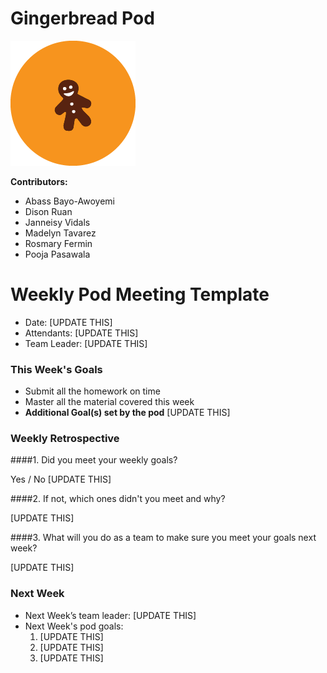 # Gingerbread Pod

![gingerbread](pods-gingerbread.png)

**Contributors:**

* Abass Bayo-Awoyemi
* Dison Ruan
* Janneisy Vidals
* Madelyn Tavarez
* Rosmary Fermin
* Pooja Pasawala

# Weekly Pod Meeting Template

* Date: [UPDATE THIS]
* Attendants: [UPDATE THIS]
* Team Leader: [UPDATE THIS]

### This Week's Goals

* Submit all the homework on time
* Master all the material covered this week
* **Additional Goal(s) set by the pod** [UPDATE THIS]

### Weekly Retrospective

####1. Did you meet your weekly goals?

Yes / No [UPDATE THIS]

####2. If not, which ones didn't you meet and why?

[UPDATE THIS]

####3. What will you do as a team to make sure you meet your goals next week?

[UPDATE THIS]

### Next Week

* Next Week’s team leader: [UPDATE THIS]
* Next Week's pod goals:
  1. [UPDATE THIS]
  2. [UPDATE THIS]
  3. [UPDATE THIS]


